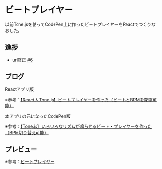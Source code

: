 # ビートプレイヤー

以前Tone.jsを使ってCodePen上に作ったビートプレイヤーをReactでつくりなおした。

## 進捗

- url修正 [#6](https://github.com/ryo-i/beat-player/issues/6)


## ブログ

Reactアプリ版

※参考：[【React & Tone.js】ビートプレイヤーを作った（ビートとBPMを変更可能）](https://www.i-ryo.com/entry/2021/09/16/072438)

本アプリの元になったCodePen版

※参考：[【Tone.js】いろいろなリズムが鳴らせるビート・プレイヤーを作った（BPM切り替え可能）](https://www.i-ryo.com/entry/2020/06/20/055657)

## プレビュー

※参考：[ビートプレイヤー](https://beat-player.vercel.app/)